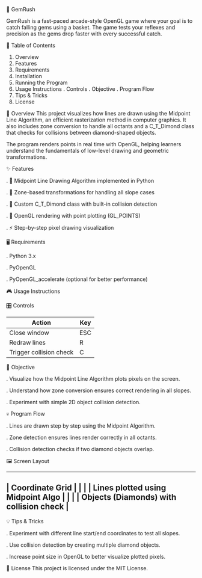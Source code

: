 💎 GemRush

GemRush is a fast-paced arcade-style OpenGL game where your goal is to catch falling gems using a basket. The game tests your reflexes and precision as the gems drop faster with every successful catch.

📜 Table of Contents
  1. Overview
  2. Features
  3. Requirements
  4. Installation
  5. Running the Program
  6. Usage Instructions
     . Controls
     . Objective
     . Program Flow
  7. Tips & Tricks
  8. License

📖 Overview
This project visualizes how lines are drawn using the Midpoint Line Algorithm, an efficient rasterization method in computer graphics. It also includes zone conversion to handle all octants and a C_T_Dimond class that checks for collisions between diamond-shaped objects.

The program renders points in real time with OpenGL, helping learners understand the fundamentals of low-level drawing and geometric transformations.

✨ Features

. 🎯 Midpoint Line Drawing Algorithm implemented in Python

. 🔄 Zone-based transformations for handling all slope cases

. 💎 Custom C_T_Dimond class with built-in collision detection

. 🎨 OpenGL rendering with point plotting (GL_POINTS)

. ⚡ Step-by-step pixel drawing visualization

🖥 Requirements

  . Python 3.x

  . PyOpenGL

  . PyOpenGL_accelerate (optional for better performance)

🎮 Usage Instructions

🎛 Controls

| Action                  | Key |
| ----------------------- | --- |
| Close window            | ESC |
| Redraw lines            | R   |
| Trigger collision check | C   |

🎯 Objective

 . Visualize how the Midpoint Line Algorithm plots pixels on the screen.

 . Understand how zone conversion ensures correct rendering in all slopes.

 . Experiment with simple 2D object collision detection.

💀 Program Flow

 . Lines are drawn step by step using the Midpoint Algorithm.

 . Zone detection ensures lines render correctly in all octants.

 . Collision detection checks if two diamond objects overlap.

🖼 Screen Layout

 -------------------------------------------------
|                Coordinate Grid                   |
|                                                  |
|        Lines plotted using Midpoint Algo         |
|                                                  |
|   Objects (Diamonds) with collision check        |
 -------------------------------------------------

💡 Tips & Tricks

 . Experiment with different line start/end coordinates to test all slopes.

 . Use collision detection by creating multiple diamond objects.

 . Increase point size in OpenGL to better visualize plotted pixels.

📜 License
This project is licensed under the MIT License.
